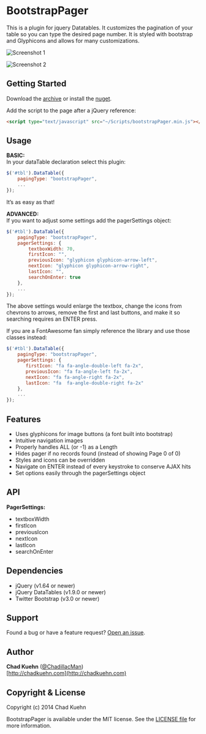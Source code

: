 # BootstrapPager

This is a plugin for jquery Datatables.  It customizes the pagination of your table so you can type the desired page number.  It is styled with bootstrap and Glyphicons and allows for many customizations.

![Screenshot 1](https://raw.github.com/chadkuehn/bootstrapPager/master/asset/screenshot1.png)

![Screenshot 2](https://raw.github.com/chadkuehn/bootstrapPager/master/asset/screenshot2.png)

## Getting Started
Download the [archive](https://github.com/chadkuehn/BootstrapPager/releases/latest) or install the [nuget](https://www.nuget.org/packages/DatatablePaginateBootstrap/).

Add the script to the page  after a jQuery reference:

```html
<script type="text/javascript" src="~/Scripts/bootstrapPager.min.js"></script>
```
## Usage
**BASIC:**  
In your dataTable declaration select this plugin:
```javascript
$('#tbl').DataTable({
	pagingType: "bootstrapPager",
	...
});
```
It’s as easy as that! 


**ADVANCED:**  
If you want to adjust some settings add the pagerSettings object:
```javascript
$('#tbl').DataTable({
	pagingType: "bootstrapPager",
	pagerSettings: {
		textboxWidth: 70,
        firstIcon: "",
        previousIcon: "glyphicon glyphicon-arrow-left",
        nextIcon: "glyphicon glyphicon-arrow-right",
        lastIcon: "",
		searchOnEnter: true
	},
	...
});
```
The above settings would enlarge the textbox, change the icons from chevrons to arrows, remove the first and last buttons, and make it so searching requires an ENTER press.

If you are a FontAwesome fan simply reference the library and use those classes instead:

```javascript
$('#tbl').DataTable({
    pagingType: "bootstrapPager",
    pagerSettings: {
       firstIcon: "fa fa-angle-double-left fa-2x",
       previousIcon: "fa fa-angle-left fa-2x",
       nextIcon: "fa fa-angle-right fa-2x",
       lastIcon: "fa  fa-angle-double-right fa-2x"
    },
    ...
});
```

## Features
 - Uses glyphicons for image buttons (a font built into bootstrap)
 - Intuitive navigation images
 - Properly handles  ALL (or -1) as a Length
 - Hides pager if no records found (instead of showing Page 0 of 0)
 - Styles and icons can be overridden
 - Navigate on ENTER instead of every keystroke to conserve AJAX hits
 - Set options easily through the pagerSettings object

## API
**PagerSettings:**

 - textboxWidth
 - firstIcon
 - previousIcon
 - nextIcon
 - lastIcon
 - searchOnEnter

## Dependencies
 - jQuery (v1.64 or newer)
 - jQuery DataTables (v1.9.0 or newer)
 - Twitter Bootstrap (v3.0 or newer)

## Support
Found a bug or have a feature request? [Open an issue](https://github.com/chadkuehn/BootstrapPager/issues/new ).  
 
## Author
**Chad Kuehn** ([@ChadillacMan](https://twitter.com/ChadillacMan))  
[http://chadkuehn.com](http://chadkuehn.com)

## Copyright & License
Copyright (c) 2014 Chad Kuehn  

BootstrapPager is available under the MIT license. See the [LICENSE file][7.1]
for more information.

[7.1]: ./LICENSE.txt
